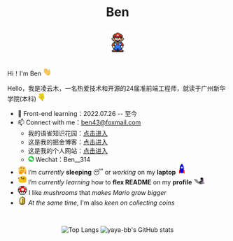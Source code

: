 <h1 align="center">Ben
<p align="center">
  <img src="README.assets/Mario_Hello_Big.gif" alt="GIF" style="width:45px;" />
</p>
</h1>



Hi！I'm Ben <img src="README.assets/Hi.gif" alt="img" style="width:20px;" />

Hello，我是凌云木，一名热爱技术和开源的24届准前端工程师，就读于广州新华学院(本科) <img src="README.assets/wave.gif" alt="GIF" style="width:20px;" />

- 🌱 Front-end learning：2022.07.26 -- 至今
- 📫 Connect with me：[ben43@foxmail.com](mailto:ben43@foxmail.com)
  - 我的语雀知识花园：[点击进入](https://www.yuque.com/ben43)
  - 这是我的掘金博客：[点击进入](https://juejin.cn/user/1451788217357559)
  - 这是我的个人网站：[点击进入](https://ben314.top)
  - <img src="README.assets/微信.png" alt="微信" style="width:13px;" /> Wechat：Ben__314
- <img src="README.assets/hmm.gif" alt="GIF" style="width:20px;" /> I’m *currently* **sleeping** 😴 or *working* on my **laptop** <img src="README.assets/Rocket.gif" alt="img" style="width:20px;" />
- <img src="README.assets/happy.gif" alt="GIF" style="width:20px;" /> I’m *currently learning* how to **flex README** on my **profile** <img src="README.assets/编程猫.gif" alt="img" style="width:25px;" />
- <img src="README.assets/powerup.gif" alt="GIF" style="width:21px;" /> I like *mushrooms* that *makes Mario grow bigger*
- <img src="README.assets/coin.gif" alt="GIF" style="width:20px;" /> *At the same time*, I'm also *keen on collecting coins*

​	

<div align="center">
<span>
    <img src="https://github-readme-stats.vercel.app/api/top-langs/?username=Benn314&layout=compact&title_color=007bff&text_color=e7e7e7&icon_color=007bff&bg_color=171c28" alt="Top Langs" height=190 style="border:0"/>
</span><span>
    <img src="https://github-readme-stats.vercel.app/api?username=Benn314&show_icons=true&show_icons=true&title_color=007bff&text_color=e7e7e7&icon_color=007bff&bg_color=171c28" alt="yaya-bb's GitHub stats" height=190/>
</span>
</div>
